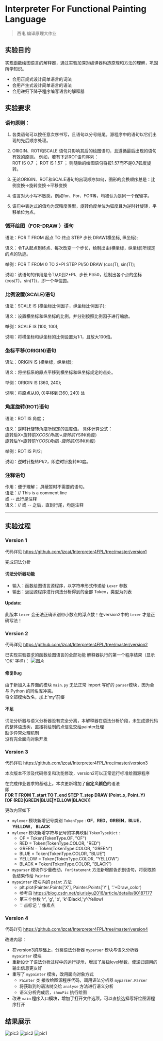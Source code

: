 # Interpreter For Functional Painting Language
> 西电 编译原理大作业

## 实验目的
实现函数绘图语言的解释器，通过实验加深对编译器构造原理和方法的理解，巩固所学知识。
 -	会用正规式设计简单语言的词法
 -	会用产生式设计简单语言的语法
 -	会用递归下降子程序编写语言的解释器


    
## 实验要求

### 语句原则：

1. 各类语句可以按任意次序书写，且语句以分号结尾。源程序中的语句以它们出现的先后顺序处理。

2.  ORIGIN、ROT和SCALE 语句只影响其后的绘图语句，且遵循最后出现的语句有效的原则。
       例如，若有下述ROT语句序列： 	
            ROT IS 0.7 ；
            ROT IS 1.57 ；
       则随后的绘图语句将按1.57而不是0.7弧度旋转。 

3. 无论ORIGIN、ROT和SCALE语句的出现顺序如何，图形的变换顺序总是：比例变换→旋转变换→平移变换 

4. 语言对大小写不敏感，例如for、For、FOR等，均被认为是同一个保留字。 

5. 语句中表达式的值均为双精度类型，旋转角度单位为弧度且为逆时针旋转，平移单位为点。  

### 循环绘图（FOR-DRAW ）语句
  语法：FOR T FROM 起点 TO 终点 STEP 步长 DRAW(横坐标, 纵坐标);

  语义：令T从起点到终点、每次改变一个步长，绘制出由(横坐标，纵坐标)所规定的点的轨迹。

  举例：FOR T FROM 0 TO 2*PI STEP PI/50 DRAW (cos(T), sin(T));

  说明：该语句的作用是令T从0到2*PI、步长 PI/50，绘制出各个点的坐标(cos(T)，sin(T))，即一个单位圆。

### 比例设置(SCALE)语句
  语法：SCALE IS (横坐标比例因子，纵坐标比例因子);

  语义：设置横坐标和纵坐标的比例，并分别按照比例因子进行缩放。

  举例：SCALE IS (100, 100);

  说明：将横坐标和纵坐标的比例设置为1:1，且放大100倍。

### 坐标平移(ORIGIN)语句
  语法：ORIGIN IS (横坐标，纵坐标); 

  语义：将坐标系的原点平移到横坐标和纵坐标规定的点处。

  举例：ORIGIN IS (360, 240); 

  说明：将原点从(0, 0)平移到(360, 240) 处

### 角度旋转(ROT)语句
  语法：ROT  IS 角度； 

  语义：逆时针旋转角度所规定的弧度值。
      具体计算公式：    
      旋转后X=旋转前X*COS(角度)+旋转前Y*SIN(角度)    
      旋转后Y=旋转前Y*COS(角度)-旋转前X*SIN(角度)    
    
  举例：ROT IS PI/2;    

  说明：逆时针旋转PI/2，即逆时针旋转90度。

### 注释语句 
  作用：便于理解；
        屏蔽暂时不需要的语句。    
  语法：//  This is a comment line   
        或   --  此行是注释   
  语义：// 或 -- 之后，直到行尾，均是注释   



-------



## 实验过程
    
### Version 1
代码详见 https://github.com/izcat/Interpreter4FPL/tree/master/version1

完成词法分析 

#### 词法分析器功能

- 输入：函数绘图语言源程序，以字符串形式传递给 `Lexer` 参数
- 输出：返回源程序进行词法分析得到的全部 Token，类型为列表

#### Update:

  此版本 `Lexer` 会无法正确识别带小数点的浮点数！在version2中的 `Lexer` 才是正确写法！

    
### Version 2
代码详见 https://github.com/izcat/Interpreter4FPL/tree/master/version2

已实现实验要求的函数绘图语言的全部功能
解释器执行的第一个程序结果（显示 'OK' 字样）：
![图片](https://github.com/izcat/Interpreter4FPL/blob/master/version2/0testOK.png "结果")


#### 修复Bug

  由于新加入主界面的模块 `main.py` 无法正常 import 写好的 `parser`模块，因为会与 Python 的同名库冲突。   
  将全部模块改名，加上'my'前缀

#### 不足

  词法分析器与语义分析器没有完全分离，本解释器在语法分析阶段，未生成源代码的整体语法树，直接将绘制的点信息交给painter处理  
  缺少异常处理机制  
  没有完全面向对象开发
    
    
### Version 3
代码详见 https://github.com/izcat/Interpreter4FPL/tree/master/version3

本次版本不涉及代码修复和功能修改，version2可以正常运行标准绘图源程序    
    
在完成作业要求的基础上，本次更新增加了**自定义颜色**的语法    
即    
**FOR T FROM T_start TO T_end STEP T_step DRAW (Point_x, Point_Y)**    
**[OF (RED|GREEN|BLUE|YELLOW|BLACK)]**

更改内容如下

- `mylexer` 模块新增记号类别 `TokenType` : **OF**，**RED**，**GREEN**，**BLUE**，**YELLOW**， **BLACK**
- `mylexer` 模块新增字符与记号的字典映射 `TokenTypeDict` :
  - OF = Token(TokenType.OF, "OF")
  - RED = Token(TokenType.COLOR, "RED")
  - GREEN = Token(TokenType.COLOR, "GREEN")
  - BLUE = Token(TokenType.COLOR, "BLUE")
  - YELLOW = Token(TokenType.COLOR, "YELLOW")
  - BLACK = Token(TokenType.COLOR, "BLACK")
- `myparser` 模块作少量改动，`ForStatement` 方法新增颜色识别语句，将获取颜色结果传给 `Painter` 
- `mypainter` 模块内的 `paint` 方法
  - plt.plot(Painter.Points['X'], Painter.Points['Y'], '.'+Draw_color)
  - 参考自 https://blog.csdn.net/qiurisiyu2016/article/details/80187177
  - 第三个参数  'r', 'g', 'b', 'k'(Black),'y'(Yellow) 
  - '.' 点标记  ',' 像素点
    
    
### Version 4
代码详见 https://github.com/izcat/Interpreter4FPL/tree/master/version4

改进内容：

- 在version3的基础上，分离语法分析器 `myparser` 模块与语义分析器 `mypainter` 模块
- 重新设计了语法分析过程中的运行提示，增加了层级level参数，使递归调用的输出信息更友好
- 重写了 `mypainter` 模块，改用面向对象方式
  - `Painter` 类 接收绘图源程序代码，调用语法分析器 `myparser.Parser`
  - 将获取到的语法树交给 `analyse` 方法进行语义分析
  - 语义分析完成后，`showPic` 执行绘图
- 改进 `main` 程序入口模块，增加了打开文件选项，可以直接选择写好绘图源程序打开

    
## 结果展示
    
![pic3](https://github.com/izcat/Interpreter4FPL/blob/master/test%26pic/几何标志.png)
![pic2](https://github.com/izcat/Interpreter4FPL/blob/master/test%26pic/五环.png)
![pic1](https://github.com/izcat/Interpreter4FPL/blob/master/test%26pic/test0.jpg)


